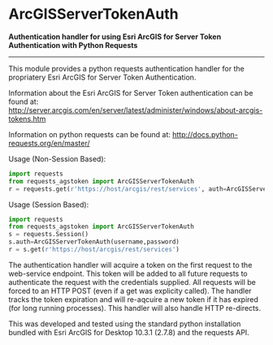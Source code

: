 # ArcGISServerTokenAuth

**Authentication handler for using Esri ArcGIS for Server Token Authentication with Python Requests**

----------

This module provides a python requests authentication handler for the propriatery Esri ArcGIS for Server Token Authentication.  

Information about the Esri ArcGIS for Server Token authentication can be found at: http://server.arcgis.com/en/server/latest/administer/windows/about-arcgis-tokens.htm

Information on python requests can be found at: http://docs.python-requests.org/en/master/

Usage (Non-Session Based): 
```python
import requests
from requests_agstoken import ArcGISServerTokenAuth
r = requests.get(r'https://host/arcgis/rest/services', auth=ArcGISServerTokenAuth(username,password))
```

Usage (Session Based):
```python
import requests
from requests_agstoken import ArcGISServerTokenAuth
s = requests.Session()
s.auth=ArcGISServerTokenAuth(username,password)
r = s.get(r'https://host/arcgis/rest/services')
```

The authentication handler will acquire a token on the first request to the web-service endpoint.  This token will be added to all future requests to authenticate the request with the credentials supplied.  All requests will be forced to an HTTP POST (even if a get was explicity called).  The handler tracks the token expiration and will re-aqcuire a new token if it has expired (for long running processes).  This handler will also handle HTTP re-directs.  

This was developed and tested using the standard python installation bundled with Esri ArcGIS for Desktop 10.3.1 (2.7.8) and the requests API.  
